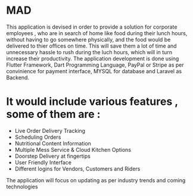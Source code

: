 # MAD 

This application is devised in order to provide a solution for corporate employees , who are in search  of home like food during their lunch hours, without having to go somewhere physically, and the food would be delivered to thier offices on time. 
This will save them a lot of time and unnecessary hassle to rush during the luch hours, which will in turn increase their productivity.
The application development is done using Flutter Framework, Dart Programming Language, PayPal or Stripe as per convinience for payment interface, MYSQL for database and Laravel as Backend.

# It would include various features , some of them are :
- Live Order Delivery Tracking
- Scheduling Orders
- Nutritional Content Information
- Multiple Mess Service & Cloud Kitchen Options
- Doorstep Delivery at fingertips 
- User Friendly Interface
- Different logins for Vendors, Customers and Riders

The application will focus on updating as per industry trends and coming technologies
